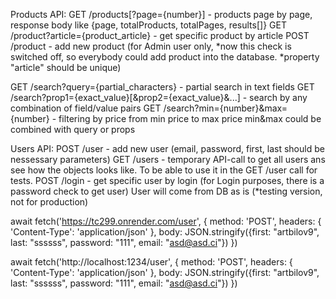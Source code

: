 Products API:
GET /products[?page={number}] - products page by page, response body like {page, totalProducts, totalPages, results[]}
GET /product?article={product_article} - get specific product by article
POST /product - add new product (for Admin user only, *now this check is switched off, so everybody could add product into the database. *property "article" should be unique)

GET /search?query={partial_characters} - partial search in text fields
GET /search?prop1={exact_value}[&prop2={exact_value}&...] - search by any combination of field/value pairs
GET /search?min={number}&max={number} - filtering by price from min price to max price
  min&max could be combined with query or props

Users API:
POST /user - add new user (email, password, first, last should be nessessary parameters)
GET /users - temporary API-call to get all users ans see how the objects looks like. To be able to use it in the GET /user call for tests.
POST /login - get specific user by login (for Login purposes, there is a password check to get user) User will come from DB as is (*testing version, not for production)



await fetch('https://tc299.onrender.com/user', {
  method: 'POST',
  headers: {
    'Content-Type': 'application/json'
  },
  body: JSON.stringify({first: "artbilov9", last: "ssssss", password: "111", email: "asd@asd.ci"})
})


await fetch('http://localhost:1234/user', {
  method: 'POST',
  headers: {
    'Content-Type': 'application/json'
  },
  body: JSON.stringify({first: "artbilov9", last: "ssssss", password: "111", email: "asd@asd.ci"})
})




